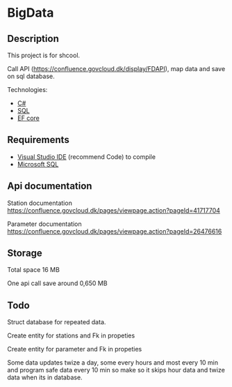 # BigData

## Description

This project is for shcool.

Call API (https://confluence.govcloud.dk/display/FDAPI), map data and save on sql database.

Technologies: 
* <a href="https://learn.microsoft.com/en-us/dotnet/csharp/" target="_blank">C#</a>
* <a href="https://www.microsoft.com/en-us/sql-server/sql-server-downloads" target="_blank">SQL</a>
 * <a href="https://learn.microsoft.com/en-us/ef/core" target="_blank">EF core</a>

## Requirements

* <a href="https://code.visualstudio.com/" target="_blank">Visual Studio IDE</a> (recommend Code) to compile
* <a href="https://www.microsoft.com/en-us/sql-server/sql-server-downloads" target="_blank">Microsoft SQL</a>

## Api documentation

Station documentation 
https://confluence.govcloud.dk/pages/viewpage.action?pageId=41717704

Parameter documentation
https://confluence.govcloud.dk/pages/viewpage.action?pageId=26476616

## Storage

Total space 16 MB

One api call save around 0,650 MB

## Todo

Struct database for repeated data.

Create entity for stations and Fk in propeties

Create entity for parameter and Fk in propeties

Some data updates twize a day, some every hours and most every 10 min and program safe data every 10 min so make so it skips hour data and twize data when its in database.
